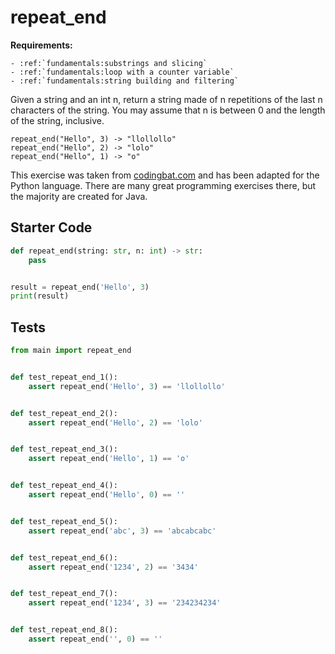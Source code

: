 # repeat_end



**Requirements:**
```eval_rst
- :ref:`fundamentals:substrings and slicing`
- :ref:`fundamentals:loop with a counter variable`
- :ref:`fundamentals:string building and filtering`

```


Given a string and an int n, return a string made of n repetitions of the last n characters of the string. You may assume that n is between 0 and the length of the string, inclusive.

```
repeat_end("Hello", 3) -> "llollollo"
repeat_end("Hello", 2) -> "lolo"
repeat_end("Hello", 1) -> "o"
```

This exercise was taken from [codingbat.com](https://codingbat.com/prob/p152339) and has been adapted for the Python language. There are many great programming exercises there, but the majority are created for Java.

## Starter Code
```python
def repeat_end(string: str, n: int) -> str:
    pass


result = repeat_end('Hello', 3)
print(result)
```

## Tests
```python
from main import repeat_end


def test_repeat_end_1():
    assert repeat_end('Hello', 3) == 'llollollo'


def test_repeat_end_2():
    assert repeat_end('Hello', 2) == 'lolo'


def test_repeat_end_3():
    assert repeat_end('Hello', 1) == 'o'


def test_repeat_end_4():
    assert repeat_end('Hello', 0) == ''


def test_repeat_end_5():
    assert repeat_end('abc', 3) == 'abcabcabc'


def test_repeat_end_6():
    assert repeat_end('1234', 2) == '3434'


def test_repeat_end_7():
    assert repeat_end('1234', 3) == '234234234'


def test_repeat_end_8():
    assert repeat_end('', 0) == ''
```
